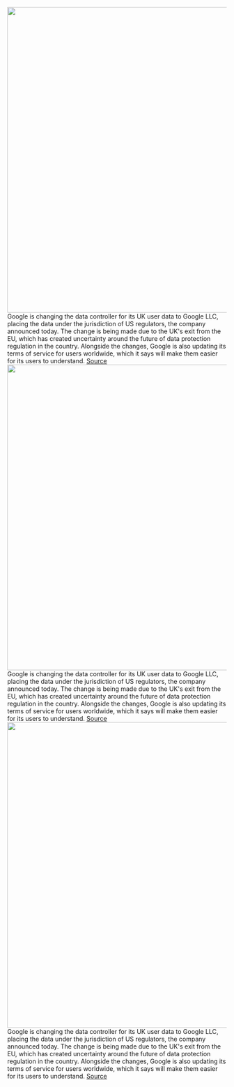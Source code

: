 <img src='https://cdn.vox-cdn.com/thumbor/kQSJFgN-YIMCr08GwLmTrMOY4EM=/0x0:2040x1360/1200x800/filters:focal(857x517:1183x843)/cdn.vox-cdn.com/uploads/chorus_image/image/66341869/acastro_180427_1777_0001.0.jpg' width='700px' /><br/>
Google is changing the data controller for its UK user data to Google LLC, placing the data under the jurisdiction of US regulators, the company announced today. The change is being made due to the UK's exit from the EU, which has created uncertainty around the future of data protection regulation in the country. Alongside the changes, Google is also updating its terms of service for users worldwide, which it says will make them easier for its users to understand.
<a href='https://www.theverge.com/2020/2/20/21145180/google-uk-user-data-processing-ireland-usa-authorities-data-protection-gdpr-cloud-act'> Source <a/><img src='https://cdn.vox-cdn.com/thumbor/kQSJFgN-YIMCr08GwLmTrMOY4EM=/0x0:2040x1360/1200x800/filters:focal(857x517:1183x843)/cdn.vox-cdn.com/uploads/chorus_image/image/66341869/acastro_180427_1777_0001.0.jpg' width='700px' /><br/>
Google is changing the data controller for its UK user data to Google LLC, placing the data under the jurisdiction of US regulators, the company announced today. The change is being made due to the UK's exit from the EU, which has created uncertainty around the future of data protection regulation in the country. Alongside the changes, Google is also updating its terms of service for users worldwide, which it says will make them easier for its users to understand.
<a href='https://www.theverge.com/2020/2/20/21145180/google-uk-user-data-processing-ireland-usa-authorities-data-protection-gdpr-cloud-act'> Source <a/><img src='https://cdn.vox-cdn.com/thumbor/kQSJFgN-YIMCr08GwLmTrMOY4EM=/0x0:2040x1360/1200x800/filters:focal(857x517:1183x843)/cdn.vox-cdn.com/uploads/chorus_image/image/66341869/acastro_180427_1777_0001.0.jpg' width='700px' /><br/>
Google is changing the data controller for its UK user data to Google LLC, placing the data under the jurisdiction of US regulators, the company announced today. The change is being made due to the UK's exit from the EU, which has created uncertainty around the future of data protection regulation in the country. Alongside the changes, Google is also updating its terms of service for users worldwide, which it says will make them easier for its users to understand.
<a href='https://www.theverge.com/2020/2/20/21145180/google-uk-user-data-processing-ireland-usa-authorities-data-protection-gdpr-cloud-act'> Source <a/>